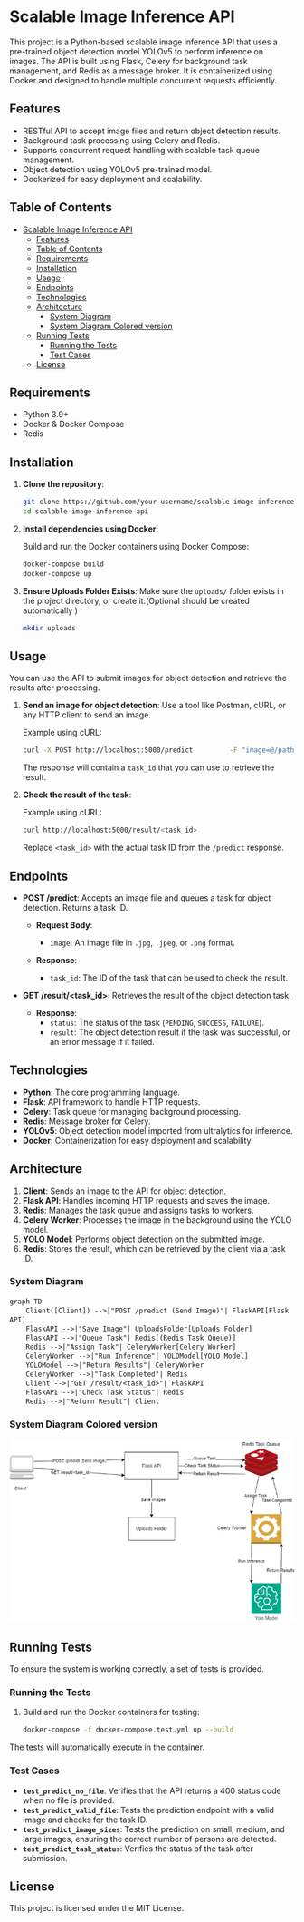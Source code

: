 
# Scalable Image Inference API

This project is a Python-based scalable image inference API that uses a pre-trained object detection model YOLOv5 to perform inference on images. The API is built using Flask, Celery for background task management, and Redis as a message broker. It is containerized using Docker and designed to handle multiple concurrent requests efficiently.

## Features

- RESTful API to accept image files and return object detection results.
- Background task processing using Celery and Redis.
- Supports concurrent request handling with scalable task queue management.
- Object detection using YOLOv5 pre-trained model.
- Dockerized for easy deployment and scalability.

## Table of Contents

- [Scalable Image Inference API](#scalable-image-inference-api)
  - [Features](#features)
  - [Table of Contents](#table-of-contents)
  - [Requirements](#requirements)
  - [Installation](#installation)
  - [Usage](#usage)
  - [Endpoints](#endpoints)
  - [Technologies](#technologies)
  - [Architecture](#architecture)
    - [System Diagram](#system-diagram)
    - [System Diagram Colored version](#system-diagram-colored-version)
  - [Running Tests](#running-tests)
    - [Running the Tests](#running-the-tests)
    - [Test Cases](#test-cases)
  - [License](#license)

## Requirements

- Python 3.9+
- Docker & Docker Compose
- Redis

## Installation

1. **Clone the repository**:

   ```bash
   git clone https://github.com/your-username/scalable-image-inference-api.git
   cd scalable-image-inference-api
   ```

2. **Install dependencies using Docker**:

   Build and run the Docker containers using Docker Compose:

   ```bash
   docker-compose build
   docker-compose up
   ```


3. **Ensure Uploads Folder Exists**:
   Make sure the `uploads/` folder exists in the project directory, or create it:(Optional should be created automatically )

   ```bash
   mkdir uploads
   ```

## Usage

You can use the API to submit images for object detection and retrieve the results after processing.

1. **Send an image for object detection**:
   Use a tool like Postman, cURL, or any HTTP client to send an image.

   Example using cURL:

   ```bash
   curl -X POST http://localhost:5000/predict         -F "image=@/path/to/your/image.jpg"
   ```

   The response will contain a `task_id` that you can use to retrieve the result.

2. **Check the result of the task**:

   Example using cURL:

   ```bash
   curl http://localhost:5000/result/<task_id>
   ```

   Replace `<task_id>` with the actual task ID from the `/predict` response.

## Endpoints

- **POST /predict**: Accepts an image file and queues a task for object detection. Returns a task ID.
  
  - **Request Body**: 
    - `image`: An image file in `.jpg`, `.jpeg`, or `.png` format.
  
  - **Response**: 
    - `task_id`: The ID of the task that can be used to check the result.

- **GET /result/<task_id>**: Retrieves the result of the object detection task.

  - **Response**:
    - `status`: The status of the task (`PENDING`, `SUCCESS`, `FAILURE`).
    - `result`: The object detection result if the task was successful, or an error message if it failed.

## Technologies

- **Python**: The core programming language.
- **Flask**: API framework to handle HTTP requests.
- **Celery**: Task queue for managing background processing.
- **Redis**: Message broker for Celery.
- **YOLOv5**: Object detection model imported from ultralytics for inference.
- **Docker**: Containerization for easy deployment and scalability.

## Architecture

1. **Client**: Sends an image to the API for object detection.
2. **Flask API**: Handles incoming HTTP requests and saves the image.
3. **Redis**: Manages the task queue and assigns tasks to workers.
4. **Celery Worker**: Processes the image in the background using the YOLO model.
5. **YOLO Model**: Performs object detection on the submitted image.
6. **Redis**: Stores the result, which can be retrieved by the client via a task ID.

### System Diagram

```mermaid
graph TD
    Client([Client]) -->|"POST /predict (Send Image)"| FlaskAPI[Flask API]
    FlaskAPI -->|"Save Image"| UploadsFolder[Uploads Folder]
    FlaskAPI -->|"Queue Task"| Redis[(Redis Task Queue)]
    Redis -->|"Assign Task"| CeleryWorker[Celery Worker]
    CeleryWorker -->|"Run Inference"| YOLOModel[YOLO Model]
    YOLOModel -->|"Return Results"| CeleryWorker
    CeleryWorker -->|"Task Completed"| Redis
    Client -->|"GET /result/<task_id>"| FlaskAPI
    FlaskAPI -->|"Check Task Status"| Redis
    Redis -->|"Return Result"| Client
```
### System Diagram Colored version

![System Diagram Colored version](tests/images/system_diagram.drawio.png)

## Running Tests

To ensure the system is working correctly, a set of tests is provided.

### Running the Tests

1. Build and run the Docker containers for testing:
   ```bash
   docker-compose -f docker-compose.test.yml up --build
   ```

The tests will automatically execute in the container.

### Test Cases

- **`test_predict_no_file`**: Verifies that the API returns a 400 status code when no file is provided.
- **`test_predict_valid_file`**: Tests the prediction endpoint with a valid image and checks for the task ID.
- **`test_predict_image_sizes`**: Tests the prediction on small, medium, and large images, ensuring the correct number of persons are detected.
- **`test_predict_task_status`**: Verifies the status of the task after submission.


## License

This project is licensed under the MIT License.

